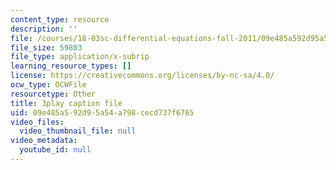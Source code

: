 ```yaml
---
content_type: resource
description: ''
file: /courses/18-03sc-differential-equations-fall-2011/09e485a592d95a54a798cecd737f6765_sZ2qulI6GEk.vtt
file_size: 59803
file_type: application/x-subrip
learning_resource_types: []
license: https://creativecommons.org/licenses/by-nc-sa/4.0/
ocw_type: OCWFile
resourcetype: Other
title: 3play caption file
uid: 09e485a5-92d9-5a54-a798-cecd737f6765
video_files:
  video_thumbnail_file: null
video_metadata:
  youtube_id: null
---
```

